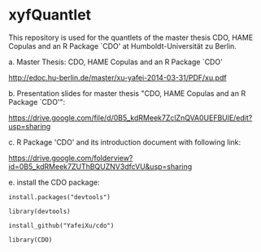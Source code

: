 xyfQuantlet
===========


This repository is used for the quantlets of the master thesis CDO, HAME Copulas and an R Package `CDO' at Humboldt-Universität zu Berlin.

a. Master Thesis: CDO, HAME Copulas and an R Package `CDO'

http://edoc.hu-berlin.de/master/xu-yafei-2014-03-31/PDF/xu.pdf

b. Presentation slides for master thesis "CDO, HAME Copulas and an R Package `CDO'":

https://drive.google.com/file/d/0B5_kdRMeek7ZclZnQVA0UEFBUlE/edit?usp=sharing

c. R Package 'CDO' and its introduction document with following link:

https://drive.google.com/folderview?id=0B5_kdRMeek7ZUThBQUZNV3dfcVU&usp=sharing

e. install the CDO package:

    install.packages("devtools")
    
    library(devtools)
    
    install_github("YafeiXu/cdo")
    
    library(CDO)



